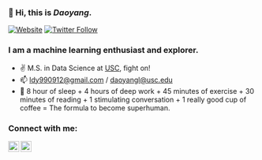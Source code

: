 ### 👋 Hi, this is *Daoyang*.

[![Website](https://img.shields.io/website?label=daoyang_website&style=for-the-badge&url=https%3A%2F%2Fdaoyangl.github.io)](https://daoyangl.github.io/)
[![Twitter Follow](https://img.shields.io/twitter/follow/daoyang?color=1DA1F2&logo=twitter&style=for-the-badge)](https://twitter.com/intent/follow?original_referer=https%3A%2F%2Fgithub.com%2FDaoyangLi&screen_name=DaoyangLi)

### I am a machine learning enthusiast and explorer.

- ✌️ M.S. in Data Science at [USC](https://www.usc.edu/), fight on!
- 📫 ldy990912@gmail.com / daoyangl@usc.edu
- 🌱 8 hour of sleep + 4 hours of deep work + 45 minutes of exercise + 30 minutes of reading + 1 stimulating conversation + 1 really good cup of coffee = The formula to become superhuman.


### Connect with me:

[<img align="left" alt="logancyang | Twitter" width="22px" src="https://cdn.jsdelivr.net/npm/simple-icons@v3/icons/twitter.svg" />](https://twitter.com/DaoyangLi)
[<img align="left" alt="Daoyang | LinkedIn" width="22px" src="https://cdn.jsdelivr.net/npm/simple-icons@v3/icons/linkedin.svg" />](https://www.linkedin.com/in/daoyang-li-a60780259/)

<!--
**daoyangl/daoyangl** is a ✨ _special_ ✨ repository because its `README.md` (this file) appears on your GitHub profile.

Here are some ideas to get you started:

- 🔭 I’m currently working on ...
- 🌱 I’m currently learning ...
- 👯 I’m looking to collaborate on ...
- 🤔 I’m looking for help with ...
- 💬 Ask me about ...
- 📫 How to reach me: ...
- 😄 Pronouns: ...
- ⚡ Fun fact: ...
-->
